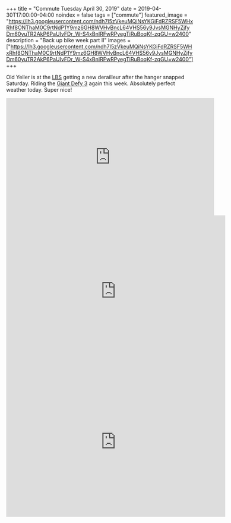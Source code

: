 +++
title =  "Commute Tuesday April 30, 2019"
date = 2019-04-30T17:00:00-04:00
noindex = false
tags = ["commute"]
featured_image = "https://lh3.googleusercontent.com/ndh7I5zVkeuMQiNsYKGiFdRZRSF5WHxRhf8ONThaM0C9rtNdP1Y9mz6GH8WVHvBncL64VHS56y9JvsMGNHyZjfyDm60yuTR2AkP6PaUIvFDr_W-S4xBnIRFwRPyegTiRuBoqKf-zqGU=w2400"
description = "Back up bike week part II"
images = ["https://lh3.googleusercontent.com/ndh7I5zVkeuMQiNsYKGiFdRZRSF5WHxRhf8ONThaM0C9rtNdP1Y9mz6GH8WVHvBncL64VHS56y9JvsMGNHyZjfyDm60yuTR2AkP6PaUIvFDr_W-S4xBnIRFwRPyegTiRuBoqKf-zqGU=w2400"]
+++

Old Yeller is at the [LBS](https://www.mikesbikescharleston.com/) getting a new derailleur after the hanger snapped Saturday. Riding the [Giant Defy 3](https://photos.app.goo.gl/MHHUpkZAyxPGVhgi2) again this week. Absolutely perfect weather today. Super nice!

<iframe width="560" height="315" src="https://www.youtube.com/embed/05qRfU7Bync" frameborder="0" allow="accelerometer; autoplay; encrypted-media; gyroscope; picture-in-picture" allowfullscreen></iframe>

<iframe height='405' width='590' frameborder='0' allowtransparency='true' scrolling='no' src='https://www.strava.com/activities/2329996036/embed/99d2d4068c56b2f6d38057b8d3f96a5f7f4d3a9f'></iframe>

<iframe height='405' width='590' frameborder='0' allowtransparency='true' scrolling='no' src='https://www.strava.com/activities/2331595746/embed/1db115f577af85f2b0602660cead991badf1c5c9'></iframe>
